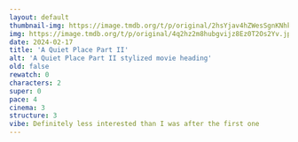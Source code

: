 ```yaml
---
layout: default
thumbnail-img: https://image.tmdb.org/t/p/original/2hsYjav4hZWesSgnKNhkVrvtW7G.png
img: https://image.tmdb.org/t/p/original/4q2hz2m8hubgvijz8Ez0T2Os2Yv.jpg
date: 2024-02-17
title: 'A Quiet Place Part II'
alt: 'A Quiet Place Part II stylized movie heading'
old: false
rewatch: 0
characters: 2
super: 0
pace: 4
cinema: 3
structure: 3
vibe: Definitely less interested than I was after the first one
---
```


